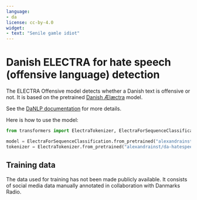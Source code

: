 ```yaml
---
language:
- da
license: cc-by-4.0
widget:
- text: "Senile gamle idiot"
---
```


# Danish ELECTRA for hate speech (offensive language) detection

The ELECTRA Offensive model detects whether a Danish text is offensive or not. 
It is based on the pretrained [Danish Ælæctra](Maltehb/aelaectra-danish-electra-small-cased) model. 

See the [DaNLP documentation](https://danlp-alexandra.readthedocs.io/en/latest/docs/tasks/hatespeech.html#electra) for more details. 


Here is how to use the model:

```python
from transformers import ElectraTokenizer, ElectraForSequenceClassification

model = ElectraForSequenceClassification.from_pretrained("alexandrainst/da-hatespeech-detection-small")
tokenizer = ElectraTokenizer.from_pretrained("alexandrainst/da-hatespeech-detection-small")
```

## Training data

The data used for training has not been made publicly available. It consists of social media data manually annotated in collaboration with Danmarks Radio.

